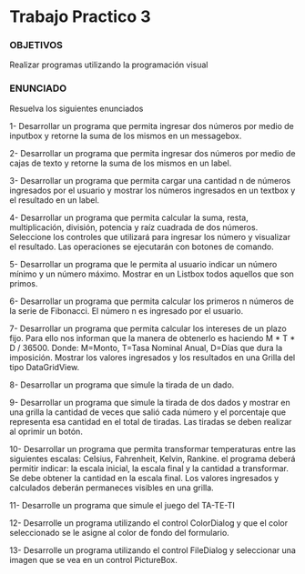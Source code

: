 # Trabajo Practico 3

### OBJETIVOS
Realizar programas utilizando la programación visual

### ENUNCIADO
Resuelva los siguientes enunciados

1- Desarrollar un programa que permita ingresar dos números por medio de inputbox y retorne
la suma de los mismos en un messagebox.

2- Desarrollar un programa que permita ingresar dos números por medio de cajas de texto y
retorne la suma de los mismos en un label.

3- Desarrollar un programa que permita cargar una cantidad n de números ingresados por el
usuario y mostrar los números ingresados en un textbox y el resultado en un label.

4- Desarrollar un programa que permita calcular la suma, resta, multiplicación, división, potencia
y raíz cuadrada de dos números. Seleccione los controles que utilizará para ingresar los número
y visualizar el resultado. Las operaciones se ejecutarán con botones de comando.

5- Desarrollar un programa que le permita al usuario indicar un número mínimo y un número
máximo. Mostrar en un Listbox todos aquellos que son primos.

6- Desarrollar un programa que permita calcular los primeros n números de la serie de Fibonacci.
El número n es ingresado por el usuario.

7- Desarrollar un programa que permita calcular los intereses de un plazo fijo. Para ello nos
informan que la manera de obtenerlo es haciendo M * T * D / 36500. Donde: M=Monto, T=Tasa
Nominal Anual, D=Días que dura la imposición. Mostrar los valores ingresados y los resultados
en una Grilla del tipo DataGridView.

8- Desarrollar un programa que simule la tirada de un dado.

9- Desarrollar un programa que simule la tirada de dos dados y mostrar en una grilla la cantidad
de veces que salió cada número y el porcentaje que representa esa cantidad en el total de
tiradas. Las tiradas se deben realizar al oprimir un botón.

10- Desarrollar un programa que permita transformar temperaturas entre las siguientes escalas:
Celsius, Fahrenheit, Kelvin, Rankine. el programa deberá permitir indicar: la escala inicial, la
escala final y la cantidad a transformar. Se debe obtener la cantidad en la escala final. Los
valores ingresados y calculados deberán permaneces visibles en una grilla.

11- Desarrolle un programa que simule el juego del TA-TE-TI

12- Desarrolle un programa utilizando el control ColorDialog y que el color seleccionado se le asigne
al color de fondo del formulario.

13- Desarrolle un programa utilizando el control FileDialog y seleccionar una imagen que se vea en
un control PictureBox.
